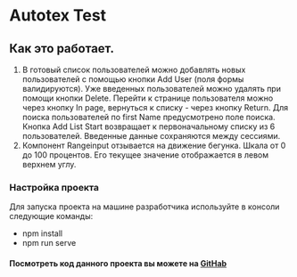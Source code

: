 # Autotex Test
 
##  Как это работает.
1. В готовый список пользователей можно добавлять новых пользователей с помощью кнопки Add User (поля формы валидируются).
   Уже введенных
   пользователей можно удалять при помощи кнопки Delete. Перейти к странице пользователя можно через кнопку In page,
   вернуться к списку - через кнопку Return.
   Для поиска пользователей по first Name предусмотрено поле поиска. Кнопка Add List Start возвращает к первоначальному
   списку из 6 пользователей. Введенные данные сохраняются между сессиями.
1. Компонент Rangeinput отзывается на движение бегунка. Шкала от 0 до 100 процентов. Его текущее значение отображается в
левом верхнем углу.
### Настройка проекта
Для запуска проекта на машине разработчика используйте в консоли следующие команды:
* npm install
* npm run serve

#### Посмотреть код данного проекта вы можете на [GitHab](https://github.com/Irina357/autotex_test_cod)
